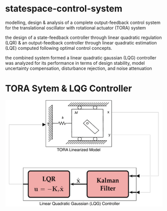 # statespace-control-system

modelling, design & analysis of a complete output-feedback control system for the translational oscillator with rotational actuator (TORA) system

the design of a state-feedback controller through linear quadratic regulation (LQR) & an output-feedback controller through linear quadratic estimation (LQE) computed following optimal control concepts. 

the combined system formed a linear quadratic gaussian (LQG) controller was analyzed for its performance in terms of design stability, model uncertainty compensation, disturbance rejection, and noise attenuation

# TORA Sytem & LQG Controller
![TORA](Images/TORASim.png)
